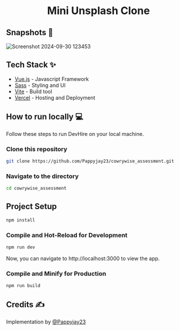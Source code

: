 <div align="center">
	<h1> Mini Unsplash Clone</h1>
</div>

## Snapshots 📸

![Screenshot 2024-09-30 123453](https://github.com/user-attachments/assets/a8d59e98-ba6a-4d2a-b1d4-14b755663e11)




## Tech Stack ✨

- [Vue.js](https://vuejs.org/) - Javascript Framework
- [Sass](https://sass-lang.com/) - Styling and UI
- [Vite](https://vitejs.dev/) - Build tool
- [Vercel](https://vercel.com/) - Hosting and Deployment

## How to run locally 💻

Follow these steps to run DevHire on your local machine.

### Clone this repository

```bash
git clone https://github.com/Pappyjay23/cowrywise_assessment.git
```

### Navigate to the directory

```bash
cd cowrywise_assessment
```

## Project Setup

```sh
npm install
```

### Compile and Hot-Reload for Development

```sh
npm run dev
```

Now, you can navigate to http://localhost:3000 to view the app.

### Compile and Minify for Production

```sh
npm run build
```

## Credits ✍

Implementation by [@Pappyjay23](https://github.com/Pappyjay23)
